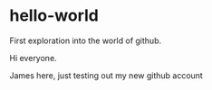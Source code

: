 # hello-world
First exploration into the world of github.

Hi everyone.

James here, just testing out my new github account
